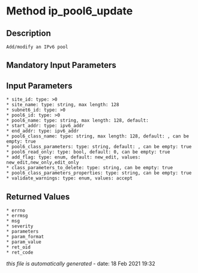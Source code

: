 # Method ip_pool6_update

## Description
	Add/modify an IPv6 pool

## Mandatory Input Parameters

## Input Parameters
	* site_id: type: >0
	* site_name: type: string, max length: 128
	* subnet6_id: type: >0
	* pool6_id: type: >0
	* pool6_name: type: string, max length: 128, default: 
	* start_addr: type: ipv6_addr
	* end_addr: type: ipv6_addr
	* pool6_class_name: type: string, max length: 128, default: , can be empty: true
	* pool6_class_parameters: type: string, default: , can be empty: true
	* pool6_read_only: type: bool, default: 0, can be empty: true
	* add_flag: type: enum, default: new_edit, values: new_edit,new_only,edit_only
	* class_parameters_to_delete: type: string, can be empty: true
	* pool6_class_parameters_properties: type: string, can be empty: true
	* validate_warnings: type: enum, values: accept

## Returned Values
	* errno
	* errmsg
	* msg
	* severity
	* parameters
	* param_format
	* param_value
	* ret_oid
	* ret_code


*this file is automatically generated* - date: 18 Feb 2021 19:32
